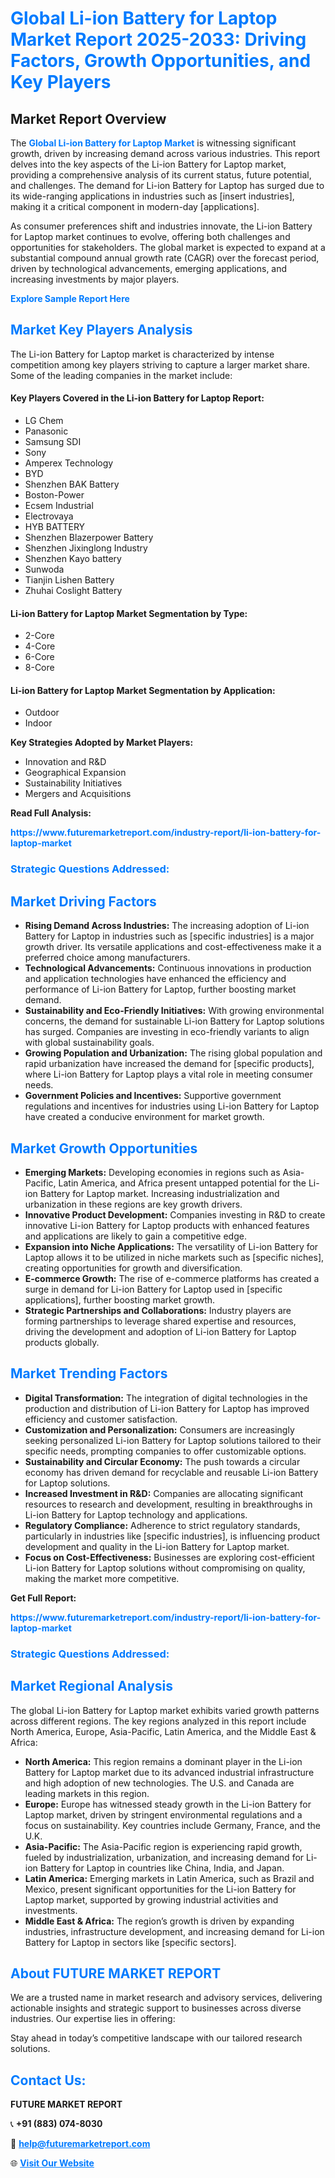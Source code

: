 <h1 style="color: #007BFF;">Global Li-ion Battery for Laptop Market Report 2025-2033: Driving Factors, Growth Opportunities, and Key Players</h1>

<section id="overview">
<h2>Market Report Overview</h2>
<p>The <a href="https://www.futuremarketreport.com/industry-report/li-ion-battery-for-laptop-market" style="color: #007BFF; text-decoration: none;"><strong>Global Li-ion Battery for Laptop Market</strong></a> is witnessing significant growth, driven by increasing demand across various industries. This report delves into the key aspects of the Li-ion Battery for Laptop market, providing a comprehensive analysis of its current status, future potential, and challenges. The demand for Li-ion Battery for Laptop has surged due to its wide-ranging applications in industries such as [insert industries], making it a critical component in modern-day [applications].</p>
<p>As consumer preferences shift and industries innovate, the Li-ion Battery for Laptop market continues to evolve, offering both challenges and opportunities for stakeholders. The global market is expected to expand at a substantial compound annual growth rate (CAGR) over the forecast period, driven by technological advancements, emerging applications, and increasing investments by major players.</p>
</section>

<section id="overview">
<p><a href="https://www.futuremarketreport.com/request-sample/reportId=86341" style="color: #007BFF; text-decoration: none;"><strong>Explore Sample Report Here</strong></a></p>
</section>

<section id="key-players">
<h2 style="color: #007BFF;">Market Key Players Analysis</h2>
<p>The Li-ion Battery for Laptop market is characterized by intense competition among key players striving to capture a larger market share. Some of the leading companies in the market include:</p>
<h4>Key Players Covered in the Li-ion Battery for Laptop Report:</h4>
<ul><li>LG Chem</li><li>Panasonic</li><li>Samsung SDI</li><li>Sony</li><li>Amperex Technology</li><li>BYD</li><li>Shenzhen BAK Battery</li><li>Boston-Power</li><li>Ecsem Industrial</li><li>Electrovaya</li><li>HYB BATTERY</li><li>Shenzhen Blazerpower Battery</li><li>Shenzhen Jixinglong Industry</li><li>Shenzhen Kayo battery</li><li>Sunwoda</li><li>Tianjin Lishen Battery</li><li>Zhuhai Coslight Battery</li></ul>
<h4>Li-ion Battery for Laptop Market Segmentation by Type:</h4>
<ul><li>2-Core</li><li>4-Core</li><li>6-Core</li><li>8-Core</li></ul>

<h4>Li-ion Battery for Laptop Market Segmentation by Application:</h4>
<ul><li>Outdoor</li><li>Indoor</li></ul>
<p><strong>Key Strategies Adopted by Market Players:</strong></p>
<ul>
<li>Innovation and R&D</li>
<li>Geographical Expansion</li>
<li>Sustainability Initiatives</li>
<li>Mergers and Acquisitions</li>
</ul>
</section>

<section>
<p><strong>Read Full Analysis: </strong></p><a href="https://www.futuremarketreport.com/industry-report/li-ion-battery-for-laptop-market" style="color: #007BFF; text-decoration: none;"><strong>https://www.futuremarketreport.com/industry-report/li-ion-battery-for-laptop-market</strong></a>
<h3 style="color: #007BFF;">Strategic Questions Addressed:</h3>
</section>

<section id="driving-factors">
<h2 style="color: #007BFF;">Market Driving Factors</h2>
<ul>
<li><strong>Rising Demand Across Industries:</strong> The increasing adoption of Li-ion Battery for Laptop in industries such as [specific industries] is a major growth driver. Its versatile applications and cost-effectiveness make it a preferred choice among manufacturers.</li>
<li><strong>Technological Advancements:</strong> Continuous innovations in production and application technologies have enhanced the efficiency and performance of Li-ion Battery for Laptop, further boosting market demand.</li>
<li><strong>Sustainability and Eco-Friendly Initiatives:</strong> With growing environmental concerns, the demand for sustainable Li-ion Battery for Laptop solutions has surged. Companies are investing in eco-friendly variants to align with global sustainability goals.</li>
<li><strong>Growing Population and Urbanization:</strong> The rising global population and rapid urbanization have increased the demand for [specific products], where Li-ion Battery for Laptop plays a vital role in meeting consumer needs.</li>
<li><strong>Government Policies and Incentives:</strong> Supportive government regulations and incentives for industries using Li-ion Battery for Laptop have created a conducive environment for market growth.</li>
</ul>
</section>

<section id="growth-opportunities">
<h2 style="color: #007BFF;">Market Growth Opportunities</h2>
<ul>
<li><strong>Emerging Markets:</strong> Developing economies in regions such as Asia-Pacific, Latin America, and Africa present untapped potential for the Li-ion Battery for Laptop market. Increasing industrialization and urbanization in these regions are key growth drivers.</li>
<li><strong>Innovative Product Development:</strong> Companies investing in R&D to create innovative Li-ion Battery for Laptop products with enhanced features and applications are likely to gain a competitive edge.</li>
<li><strong>Expansion into Niche Applications:</strong> The versatility of Li-ion Battery for Laptop allows it to be utilized in niche markets such as [specific niches], creating opportunities for growth and diversification.</li>
<li><strong>E-commerce Growth:</strong> The rise of e-commerce platforms has created a surge in demand for Li-ion Battery for Laptop used in [specific applications], further boosting market growth.</li>
<li><strong>Strategic Partnerships and Collaborations:</strong> Industry players are forming partnerships to leverage shared expertise and resources, driving the development and adoption of Li-ion Battery for Laptop products globally.</li>
</ul>
</section>

<section id="trending-factors">
<h2 style="color: #007BFF;">Market Trending Factors</h2>
<ul>
<li><strong>Digital Transformation:</strong> The integration of digital technologies in the production and distribution of Li-ion Battery for Laptop has improved efficiency and customer satisfaction.</li>
<li><strong>Customization and Personalization:</strong> Consumers are increasingly seeking personalized Li-ion Battery for Laptop solutions tailored to their specific needs, prompting companies to offer customizable options.</li>
<li><strong>Sustainability and Circular Economy:</strong> The push towards a circular economy has driven demand for recyclable and reusable Li-ion Battery for Laptop solutions.</li>
<li><strong>Increased Investment in R&D:</strong> Companies are allocating significant resources to research and development, resulting in breakthroughs in Li-ion Battery for Laptop technology and applications.</li>
<li><strong>Regulatory Compliance:</strong> Adherence to strict regulatory standards, particularly in industries like [specific industries], is influencing product development and quality in the Li-ion Battery for Laptop market.</li>
<li><strong>Focus on Cost-Effectiveness:</strong> Businesses are exploring cost-efficient Li-ion Battery for Laptop solutions without compromising on quality, making the market more competitive.</li>
</ul>
</section>

<section>
<p><strong>Get Full Report: </strong></p><a href="https://www.futuremarketreport.com/industry-report/li-ion-battery-for-laptop-market" style="color: #007BFF; text-decoration: none;"><strong>https://www.futuremarketreport.com/industry-report/li-ion-battery-for-laptop-market</strong></a>
<h3 style="color: #007BFF;">Strategic Questions Addressed:</h3>
</section>


<section id="regional-analysis">
<h2 style="color: #007BFF;">Market Regional Analysis</h2>
<p>The global Li-ion Battery for Laptop market exhibits varied growth patterns across different regions. The key regions analyzed in this report include North America, Europe, Asia-Pacific, Latin America, and the Middle East & Africa:</p>
<ul>
<li><strong>North America:</strong> This region remains a dominant player in the Li-ion Battery for Laptop market due to its advanced industrial infrastructure and high adoption of new technologies. The U.S. and Canada are leading markets in this region.</li>
<li><strong>Europe:</strong> Europe has witnessed steady growth in the Li-ion Battery for Laptop market, driven by stringent environmental regulations and a focus on sustainability. Key countries include Germany, France, and the U.K.</li>
<li><strong>Asia-Pacific:</strong> The Asia-Pacific region is experiencing rapid growth, fueled by industrialization, urbanization, and increasing demand for Li-ion Battery for Laptop in countries like China, India, and Japan.</li>
<li><strong>Latin America:</strong> Emerging markets in Latin America, such as Brazil and Mexico, present significant opportunities for the Li-ion Battery for Laptop market, supported by growing industrial activities and investments.</li>
<li><strong>Middle East & Africa:</strong> The region’s growth is driven by expanding industries, infrastructure development, and increasing demand for Li-ion Battery for Laptop in sectors like [specific sectors].</li>
</ul>
</section>

<footer>
<h2 style="color: #007BFF;">About FUTURE MARKET REPORT</h2>
<p>We are a trusted name in market research and advisory services, delivering actionable insights and strategic support to businesses across diverse industries. Our expertise lies in offering:</p>

<p>Stay ahead in today’s competitive landscape with our tailored research solutions.</p>

<h2 style="color: #007BFF;">Contact Us:</h2>
<p><strong>FUTURE MARKET REPORT</strong></p>
<p>📞 <strong>+91 (883) 074-8030</strong></p>
<p>📧 <strong><a href="mailto:help@futuremarketreport.com" style="color: #007BFF;">help@futuremarketreport.com</a></strong></p>
<p>🌐 <strong><a href="https://www.futuremarketreport.com/" style="color: #007BFF;">Visit Our Website</a></strong></p>
</footer>